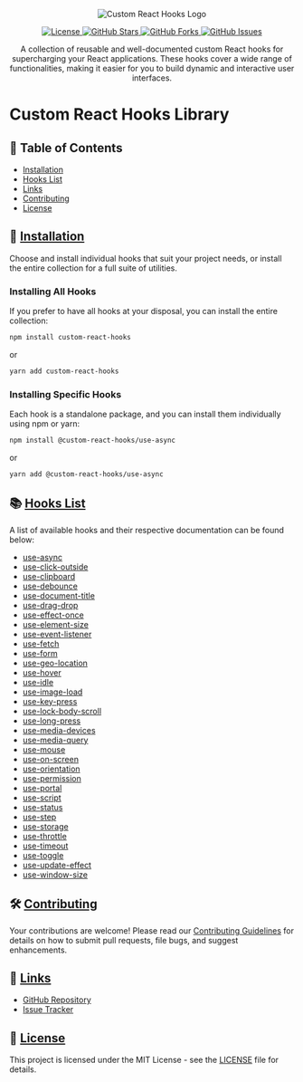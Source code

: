 <p align="center">
  <img src="https://i.ibb.co/ykSxVSX/custom-react-hooks-logo.png" alt="Custom React Hooks Logo"/>
</p>

<p align="center">
  <a href="https://github.com/djkepa/react-custom-hooks/blob/main/LICENSE">
    <img src="https://img.shields.io/badge/license-MIT-blue.svg" alt="License"/>
  </a>
  <a href="https://github.com/djkepa/react-custom-hooks/stargazers">
    <img src="https://img.shields.io/github/stars/djkepa/react-custom-hooks.svg" alt="GitHub Stars"/>
  </a>
  <a href="https://github.com/djkepa/react-custom-hooks/network">
    <img src="https://img.shields.io/github/forks/djkepa/react-custom-hooks.svg" alt="GitHub Forks"/>
  </a>
  <a href="https://github.com/djkepa/react-custom-hooks/issues">
    <img src="https://img.shields.io/github/issues/djkepa/react-custom-hooks.svg" alt="GitHub Issues"/>
  </a>
</p>

<div align="center">
  A collection of reusable and well-documented custom React hooks for supercharging your React applications. These hooks cover a wide range of functionalities, making it easier for you to build dynamic and interactive user interfaces.
</div>


# Custom React Hooks Library

## 🌟 Table of Contents

- [Installation](#installation)
- [Hooks List](#hooks-list)
- [Links](#links)
- [Contributing](#contributing)
- [License](#license)

## 🚀 [Installation](#installation)

Choose and install individual hooks that suit your project needs, or install the entire collection for a full suite of utilities.

### Installing All Hooks

If you prefer to have all hooks at your disposal, you can install the entire collection:

```sh
npm install custom-react-hooks
```

or

```sh
yarn add custom-react-hooks
```

### Installing Specific Hooks

Each hook is a standalone package, and you can install them individually using npm or yarn:

```sh
npm install @custom-react-hooks/use-async
```

or

```sh
yarn add @custom-react-hooks/use-async
```

## 📚 [Hooks List](#hooks-list)

A list of available hooks and their respective documentation can be found below:

- [use-async](#use-async)
- [use-click-outside](#use-click-outside)
- [use-clipboard](#use-clipboard)
- [use-debounce](#use-debounce)
- [use-document-title](#use-document-title)
- [use-drag-drop](#use-drag-drop)
- [use-effect-once](#use-effect-once)
- [use-element-size](#use-element-size)
- [use-event-listener](#use-event-listener)
- [use-fetch](#use-fetch)
- [use-form](#use-form)
- [use-geo-location](#use-geo-location)
- [use-hover](#use-hover)
- [use-idle](#use-idle)
- [use-image-load](#use-image-load)
- [use-key-press](#use-key-press)
- [use-lock-body-scroll](#use-lock-body-scroll)
- [use-long-press](#use-long-press)
- [use-media-devices](#use-media-devices)
- [use-media-query](#use-media-query)
- [use-mouse](#use-mouse)
- [use-on-screen](#use-on-screen)
- [use-orientation](#use-orientation)
- [use-permission](#use-permission)
- [use-portal](#use-portal)
- [use-script](#use-script)
- [use-status](#use-status)
- [use-step](#use-step)
- [use-storage](#use-storage)
- [use-throttle](#use-throttle)
- [use-timeout](#use-timeout)
- [use-toggle](#use-toggle)
- [use-update-effect](#use-update-effect)
- [use-window-size](#use-window-size)


## 🛠️ [Contributing](#contributing)

Your contributions are welcome! Please read our [Contributing Guidelines](link-to-contributing-guidelines) for details on how to submit pull requests, file bugs, and suggest enhancements.

## 🔗 [Links](#links)

- [GitHub Repository](https://github.com/djkepa/react-custom-hooks)
- [Issue Tracker](link-to-issue-tracker)

## 📄 [License](#license)

This project is licensed under the MIT License - see the [LICENSE](https://github.com/djkepa/react-custom-hooks/blob/main/LICENSE) file for details.



